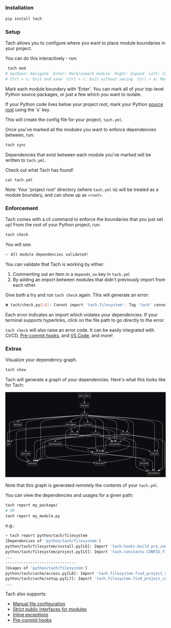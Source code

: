 
### Installation
```bash
pip install tach
```
### Setup
Tach allows you to configure where you want to place module boundaries in your project.

You can do this interactively - run:
```bash
 tach mod
# Up/Down: Navigate  Enter: Mark/unmark module  Right: Expand  Left: Collapse  Ctrl + Up: Jump to parent
# Ctrl + s: Exit and save  Ctrl + c: Exit without saving  Ctrl + a: Mark/unmark all
```
Mark each module boundary with 'Enter'. You can mark all of your top-level Python source packages, or just a few which you want to isolate.

If your Python code lives below your project root, mark your Python [source root](https://gauge-sh.github.io/tach/configuration#source-root) using the 's' key.

This will create the config file for your project, `tach.yml`.

Once you've marked all the modules you want to enforce dependencies between, run:
```bash
tach sync
```
Dependencies that exist between each module you've marked will be written to `tach.yml`.

Check out what Tach has found! 
```
cat tach.yml
```

Note: Your 'project root' directory (where `tach.yml` is) will be treated as a module boundary, and can show up as `<root>`.

### Enforcement
Tach comes with a cli command to enforce the boundaries that you just set up! From the root of your Python project, run:
```bash
tach check
```
You will see:
```bash
✅ All module dependencies validated!
```

You can validate that Tach is working by either:
1. Commenting out an item in a `depends_on` key in `tach.yml`
2. By adding an import between modules that didn't previously import from each other. 

Give both a try and run `tach check` again. This will generate an error:
```bash
❌ tach/check.py[L8]: Cannot import 'tach.filesystem'. Tag 'tach' cannot depend on 'tach.filesystem'. 
```

Each error indicates an import which violates your dependencies. If your terminal supports hyperlinks, click on the file path to go directly to the error.

`tach check` will also raise an error code. It can be easily integrated with CI/CD, [Pre-commit hooks](https://gauge-sh.github.io/tach/usage/#tach-install), and [VS Code](https://marketplace.visualstudio.com/items?itemName=Gauge.tach), and more!  

### Extras

Visualize your dependency graph.
```bash
tach show
```
Tach will generate a graph of your dependencies. Here's what this looks like for Tach:

![tach show](docs/assets/tach_show.png)

Note that this graph is generated remotely the contents of your `tach.yml`.

You can view the dependencies and usages for a given path:
```bash
tach report my_package/
# OR
tach report my_module.py
```
e.g.:
```bash
> tach report python/tach/filesystem
[Dependencies of 'python/tach/filesystem']
python/tach/filesystem/install.py[L6]: Import 'tach.hooks.build_pre_commit_hook_content'
python/tach/filesystem/project.py[L5]: Import 'tach.constants.CONFIG_FILE_NAME'
...
-------------------------------
[Usages of 'python/tach/filesystem']
python/tach/cache/access.py[L8]: Import 'tach.filesystem.find_project_config_root'
python/tach/cache/setup.py[L7]: Import 'tach.filesystem.find_project_config_root'
...
```

Tach also supports:

- [Manual file configuration](https://gauge-sh.github.io/tach/configuration/)
- [Strict public interfaces for modules](https://gauge-sh.github.io/tach/strict-mode/)
- [Inline exceptions](https://gauge-sh.github.io/tach/tach-ignore/)
- [Pre-commit hooks](https://gauge-sh.github.io/tach/usage/#tach-install)
